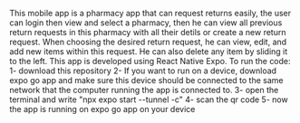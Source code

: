This mobile app is a pharmacy app that can request returns easily, the user can login then view and select a pharmacy, then he can view all previous return requests in this pharmacy with all their detils or create a new return request. When choosing the desired return request, he can view, edit, and add new items within this request. He can also delete any item by sliding it to the left. This app is developed using React Native Expo.
To run the code:
1- download this repository
2- If you want to run on a device, download expo go app and make sure this device should be connected to the same network that the computer running the app is connected to.
3- open the terminal and write "npx expo start --tunnel -c"
4- scan the qr code
5- now the app is running on expo go app on your device
